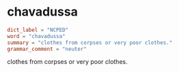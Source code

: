 # chavadussa

``` toml
dict_label = "NCPED"
word = "chavadussa"
summary = "clothes from corpses or very poor clothes."
grammar_comment = "neuter"
```

clothes from corpses or very poor clothes.

